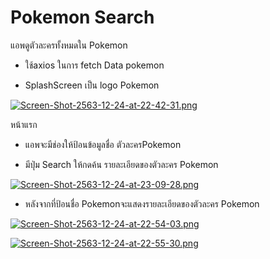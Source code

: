 # Pokemon Search
  แอพดูตัวละครทั้งหมดใน Pokemon
* ใช้axios ในการ fetch Data pokemon

* SplashScreen เป็น logo Pokemon

[![Screen-Shot-2563-12-24-at-22-42-31.png](https://i.postimg.cc/6qkyNJ9Q/Screen-Shot-2563-12-24-at-22-42-31.png)](https://postimg.cc/7JNxgRJv)

หน้าแรก
 
 
* แอพจะมีช่องให้ป้อนข้อมูลชื่อ ตัวละครPokemon 

* มีปุ่ม Search ให้กดค้น รายละเอียดของตัวละคร Pokemon 

[![Screen-Shot-2563-12-24-at-23-09-28.png](https://i.postimg.cc/fyfxzfbX/Screen-Shot-2563-12-24-at-23-09-28.png)](https://postimg.cc/zH3LpWKX)

* หลังจากที่ป้อนชื่อ Pokemonจะแสดงรายละเอียดของตัวละคร Pokemon

[![Screen-Shot-2563-12-24-at-22-54-03.png](https://i.postimg.cc/y8b08d7f/Screen-Shot-2563-12-24-at-22-54-03.png)](https://postimg.cc/18D8Wyn6)

[![Screen-Shot-2563-12-24-at-22-55-30.png](https://i.postimg.cc/PJwR2c2H/Screen-Shot-2563-12-24-at-22-55-30.png)](https://postimg.cc/GTbKpXWg)



